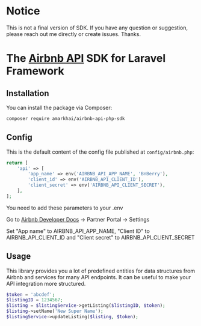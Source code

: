 # Notice

This is not a final version of SDK. If you have any question or suggestion, please reach out me directly or create issues. Thanks.

# The [Airbnb API](https://developer.airbnb.com/reference/overview) SDK for Laravel Framework

## Installation

You can install the package via Composer:

```bash
composer require amarkhai/airbnb-api-php-sdk
```

## Config

This is the default content of the config file published at `config/airbnb.php`:

```php
return [
    'api' => [
        'app_name' => env('AIRBNB_API_APP_NAME', 'BnBerry'),
        'client_id' => env('AIRBNB_API_CLIENT_ID'),
        'client_secret' => env('AIRBNB_API_CLIENT_SECRET'),
    ],
];
```

You need to add these parameters to your .env

Go to [Airbnb Developer Docs](https://developer.airbnb.com/) -> Partner Portal -> Settings

Set "App name" to AIRBNB_API_APP_NAME, "Client ID" to AIRBNB_API_CLIENT_ID and "Client secret" to AIRBNB_API_CLIENT_SECRET 

## Usage

This library provides you a lot of predefined entities for data structures from Airbnb and services for many API endpoints.
It can be useful to make your API integration more structured.

```php
$token = 'abcdef';
$listingID = 1234567;
$listing = $listingService->getListing($listingID, $token);
$listing->setName('New Super Name');
$listingService->updateListing($listing, $token);
```

